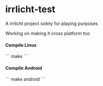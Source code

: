irrlicht-test
=============

A irrlicht project solely for playing purposes

Working on making it cross platform too

#### Compile Linux
´´´
make
´´´

#### Compile Android
´´´
make android
´´´
